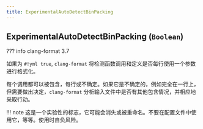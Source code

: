 ```yaml
---
title: ExperimentalAutoDetectBinPacking
---
```


## ExperimentalAutoDetectBinPacking (`Boolean`)

??? info
    clang-format 3.7

如果为 `#!yml true`, `clang-format` 将检测函数调用和定义是否每行使用一个参数进行格式化。

每个调用都可以被包含，每行或不确定。如果它是不确定的，例如完全在一行上，但需要做出决定，`clang-format` 分析输入文件中是否有其他包含情况，并相应地采取行动。

!!! note
    这是一个实验性的标志，它可能会消失或被重命名。不要在配置文件中使用它，等等。使用时自负风险。
